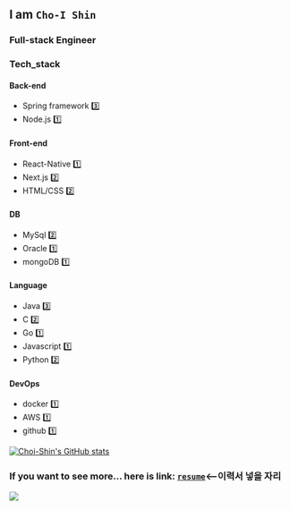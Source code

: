 ## I am `Cho-I Shin`

### Full-stack Engineer

### Tech_stack
#### Back-end

- Spring framework 3️⃣
- Node.js 1️⃣

#### Front-end

- React-Native 1️⃣
- Next.js 2️⃣
- HTML/CSS 2️⃣

#### DB

- MySql 2️⃣
- Oracle 1️⃣
- mongoDB 1️⃣

#### Language

- Java 3️⃣
- C 2️⃣
- Go 1️⃣
- Javascript 1️⃣
- Python 2️⃣

#### DevOps

- docker 1️⃣
- AWS 1️⃣
- github 1️⃣

[![Choi-Shin's GitHub stats](https://github-readme-stats.vercel.app/api?username=choi-shin)](https://github.com/anuraghazra/github-readme-stats)

### If you want to see more... here is link: [`resume`]()<--이력서 넣을 자리

<a href="https://hits.seeyoufarm.com"/><img src="https://hits.seeyoufarm.com/api/count/incr/badge.svg?url=https://github.com/Choi-Shin/"/></a>

<!--
**738/738** is a ✨ _special_ ✨ repository because its `README.md` (this file) appears on your GitHub profile.

Here are some ideas to get you started:

- 🔭 I’m currently working on ...
- 🌱 I’m currently learning ...
- 👯 I’m looking to collaborate on ...
- 🤔 I’m looking for help with ...
- 💬 Ask me about ...
- 📫 How to reach me: ...
- 😄 Pronouns: ...
- ⚡ Fun fact: ...
-->
